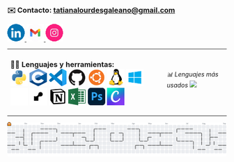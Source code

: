  ### ✉️ Contacto: **tatianalourdesgaleano@gmail.com** 
<a href="https://www.linkedin.com/in/tatiana-galeano/" target="_blank">
  <img src="assets/LinkedIn.gif" alt="LinkedIn" width="40" height="40">
</a> <a href="mailto:tatianalourdesgaleano@gmail.com" target="_blank">
  <img src="assets/mail.gif" alt="Email" width="40" height="40">
</a> <a href="https://www.instagram.com/lourtati" target="_blank">
  <img src="assets/insta.gif" alt="Instagram" width="40" height="40"></a>
<table>
  <tr>
    <td>
      <h3> 👩‍💻 Lenguajes y herramientas:<br>
      <a href="https://www.python.org/" target="_blank">
        <img src="assets/python.svg" alt="Python" width="40" height="40"></a>
      <a href="https://www.c-language.org/" target="_blank">
        <img src="assets/c.png" alt="C" width="40" height="40"></a>
      <a href="https://code.visualstudio.com/" target="_blank">
        <img src="assets/vscode.svg" alt="VSCode" width="40" height="40"></a>
      <a href="https://github.com/" target="_blank">
        <img src="assets/github.svg" alt="GitHub" width="40" height="40"></a>
      <a href="https://ubuntu.com/desktop/" target="_blank">
        <img src="assets/ubuntu.png" alt="Ubuntu Desktop" width="40" height="40"></a>
      <a href="https://www.kernel.org/category/about.html" target="_blank">
        <img src="assets/linux.svg" alt="Linux" width="40" height="40"></a>
      <a href="https://www.microsoft.com/en-en/windows/?r=1" target="_blank">
        <img src="assets/win.png" alt="Windows" width="40" height="40"></a>
      <a href="https://railway.com/" target="_blank">
        <img src="assets/railway.svg" alt="Railway" width="40" height="40"></a>
      <a href="https://render.com/" target="_blank">
        <img src="assets/render.jpg" alt="Render" width="40" height="40"></a>
      <a href="https://www.notion.so/" target="_blank">
        <img src="assets/notion.png" alt="Notion" width="40" height="40"></a>
      <a href="https://www.microsoft.com/es-ar/microsoft-365/excel" target="_blank">
        <img src="assets/excel.png" alt="Microsoft Excel" width="40" height="40"></a>
      <a href="https://www.adobe.com/products/photoshop.html" target="_blank">
        <img src="assets/ps.png" alt="Adobe Photoshop" width="40" height="40"></a>
      <a href="https://www.canva.com/" target="_blank">
        <img src="assets/canva.png" alt="Canva" width="40" height="40"></a>
      </td>
    <td>
<h6> 📊 Lenguajes más usados

<img src="https://readmestats-livid.vercel.app/api/top-langs/?username=galeanotatiana&exclude_repo=readmestats&layout=donut" width="2000">

 </td>
  </tr>
</table>

<picture>
    <source media="(prefers-color-scheme: dark)" srcset="https://raw.githubusercontent.com/galeanotatiana/galeanotatiana/output/pacman-contribution-graph-dark.svg">
    <source media="(prefers-color-scheme: light)" srcset="https://raw.githubusercontent.com/galeanotatiana/galeanotatiana/output/pacman-contribution-graph.svg">
    <img alt="pacman contribution graph" src="https://raw.githubusercontent.com/galeanotatiana/galeanotatiana/output/pacman-contribution-graph.svg">
</picture>
